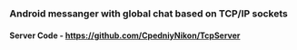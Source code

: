 ### Android messanger with global chat based on TCP/IP sockets
#### Server Code - https://github.com/CpedniyNikon/TcpServer
<div>
</div>
